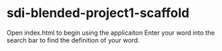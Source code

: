 # sdi-blended-project1-scaffold
 
Open index.html to begin using the applicaiton
Enter your word into the search bar to find the definition of your word.
